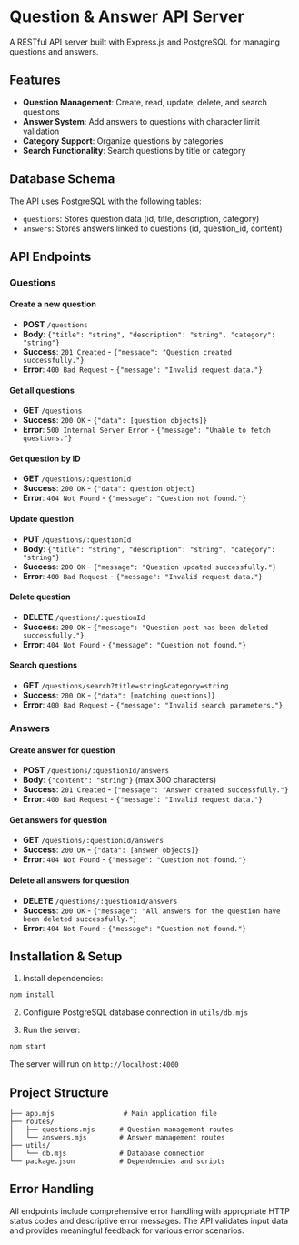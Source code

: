 # Question & Answer API Server

A RESTful API server built with Express.js and PostgreSQL for managing questions and answers.

## Features

- **Question Management**: Create, read, update, delete, and search questions
- **Answer System**: Add answers to questions with character limit validation
- **Category Support**: Organize questions by categories
- **Search Functionality**: Search questions by title or category

## Database Schema

The API uses PostgreSQL with the following tables:
- `questions`: Stores question data (id, title, description, category)
- `answers`: Stores answers linked to questions (id, question_id, content)

## API Endpoints

### Questions

#### Create a new question
- **POST** `/questions`
- **Body**: `{"title": "string", "description": "string", "category": "string"}`
- **Success**: `201 Created` - `{"message": "Question created successfully."}`
- **Error**: `400 Bad Request` - `{"message": "Invalid request data."}`

#### Get all questions
- **GET** `/questions`
- **Success**: `200 OK` - `{"data": [question objects]}`
- **Error**: `500 Internal Server Error` - `{"message": "Unable to fetch questions."}`

#### Get question by ID
- **GET** `/questions/:questionId`
- **Success**: `200 OK` - `{"data": question object}`
- **Error**: `404 Not Found` - `{"message": "Question not found."}`

#### Update question
- **PUT** `/questions/:questionId`
- **Body**: `{"title": "string", "description": "string", "category": "string"}`
- **Success**: `200 OK` - `{"message": "Question updated successfully."}`
- **Error**: `400 Bad Request` - `{"message": "Invalid request data."}`

#### Delete question
- **DELETE** `/questions/:questionId`
- **Success**: `200 OK` - `{"message": "Question post has been deleted successfully."}`
- **Error**: `404 Not Found` - `{"message": "Question not found."}`

#### Search questions
- **GET** `/questions/search?title=string&category=string`
- **Success**: `200 OK` - `{"data": [matching questions]}`
- **Error**: `400 Bad Request` - `{"message": "Invalid search parameters."}`

### Answers

#### Create answer for question
- **POST** `/questions/:questionId/answers`
- **Body**: `{"content": "string"}` (max 300 characters)
- **Success**: `201 Created` - `{"message": "Answer created successfully."}`
- **Error**: `400 Bad Request` - `{"message": "Invalid request data."}`

#### Get answers for question
- **GET** `/questions/:questionId/answers`
- **Success**: `200 OK` - `{"data": [answer objects]}`
- **Error**: `404 Not Found` - `{"message": "Question not found."}`

#### Delete all answers for question
- **DELETE** `/questions/:questionId/answers`
- **Success**: `200 OK` - `{"message": "All answers for the question have been deleted successfully."}`
- **Error**: `404 Not Found` - `{"message": "Question not found."}`

## Installation & Setup

1. Install dependencies:
```bash
npm install
```

2. Configure PostgreSQL database connection in `utils/db.mjs`

3. Run the server:
```bash
npm start
```

The server will run on `http://localhost:4000`

## Project Structure

```
├── app.mjs                 # Main application file
├── routes/
│   ├── questions.mjs      # Question management routes
│   └── answers.mjs        # Answer management routes
├── utils/
│   └── db.mjs             # Database connection
└── package.json           # Dependencies and scripts
```

## Error Handling

All endpoints include comprehensive error handling with appropriate HTTP status codes and descriptive error messages. The API validates input data and provides meaningful feedback for various error scenarios.
